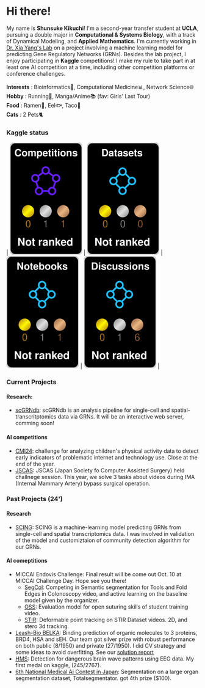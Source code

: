 ﻿# Hi there!

My name is **Shunsuke Kikuchi**! I'm a second-year transfer student at **UCLA**, pursuing a double major in **Computational & Systems Biology**, with a track of Dynamical Modeling, and **Applied Mathematics**. 
I'm currently working in [Dr. Xia Yang's Lab](https://yanglab.ibp.ucla.edu/) on a project involving a machine learning model for predicting Gene Regulatory Networks (GRNs). 
Besides the lab project, I enjoy participating in **Kaggle** competitions! I make my rule to take part in at least one AI competition at a time, including other competition platforms or conference challenges.
<br>
<br>
**Interests** : Bioinformatics🧬, Computational Medicine📊, Network Science🌐<br>
**Hobby** : Running🏃, Manga/Anime📚 (fav: Girls' Last Tour)<br>
**Food** : Ramen🍜, Eel🐟, Taco🌮<br>
**Cats** : 2 Pets🐈<br>

 ### Kaggle status
<!-- HTML -->
| ![](./kaggle-plates/Competitions/black.svg) | ![](./kaggle-plates/Datasets/black.svg) | ![](./kaggle-plates/Notebooks/black.svg) | ![](./kaggle-plates/Discussions/black.svg) |

### Current Projects
#### Research: 
- [scGRNdb](https://github.com/XiaYangLabOrg/scNetworkAtlas.git): scGRNdb is an analysis pipeline for single-cell and spatial-transcritptomics data via GRNs. It will be an interactive web server, comming soon!
#### AI competitions
- [CMI24](https://www.kaggle.com/competitions/child-mind-institute-problematic-internet-use): challenge for analyzing children's physical activity data to detect early indicators of problematic internet and technology use. Close at the end of the year.
- [JSCAS](https://github.com/modafone/jscasaichallenge2024): JSCAS (Japan Society fo Computer Assisted Surgery) held challnege session. This year, we solve 3 tasks about videos during IMA (Internal Mammary Artery) bypass surgical operation.

### Past Projects (24')
#### Research
- [SCING](https://github.com/XiaYangLabOrg/SCING): SCING is a machine-learning model predicting GRNs from single-cell and spatial transcriptomics data. I was involved in validation of the model and customiztaion of community detection algorithm for our GRNs.
#### AI comeptitions
- MICCAI Endovis Challenge: Final result will be come out Oct. 10 at MICCAI Challenge Day. Hope see you there!
    - [SegCol](https://github.com/JmeesInc/SegColChallenge.git): Competing in Semantic segmentation for Tools and Fold Edges in Colonoscopy video, and active learning on the baseline model given by the organizer. 
    - [OSS](https://github.com/JmeesInc/OpenSuturingSkillsChallenge.git): Evaluation model for open suturing skills of student training video.
    - [STIR](https://github.com/JmeesInc/STIR-Challenge.git): Deformable point tracking on STIR Dataset videos. 2D, and stero 3d tracking.
- [Leash-Bio BELKA](https://www.kaggle.com/competitions/leash-BELKA): Binding prediction of organic molecules to 3 proteins, BRD4, HSA and sEH. Our team got silver prize with robust performance on both public (8/1950) and private (27/1950). I did CV strategy and some ideas to avoid overfitting. See our [solution report](https://www.kaggle.com/competitions/leash-BELKA/discussion/519191)
- [HMS](https://www.kaggle.com/competitions/hms-harmful-brain-activity-classification): Detection for dangerous brain wave patterns using EEG data. My first medal on kaggle, (245/2767).
- [6th National Medical Ai Contest in Japan](https://www.kaggle.com/competitions/medical-ai-contest2024/overview): Segmentation on a large organ segmentation dataset, Totalsegmentator. got 4th prize ($100).
